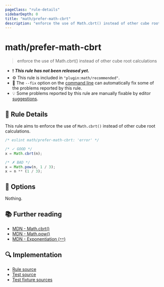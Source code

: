 ```yaml
---
pageClass: "rule-details"
sidebarDepth: 0
title: "math/prefer-math-cbrt"
description: "enforce the use of Math.cbrt() instead of other cube root calculations"
---
```


# math/prefer-math-cbrt

> enforce the use of Math.cbrt() instead of other cube root calculations

- :exclamation: <badge text="This rule has not been released yet." vertical="middle" type="error"> **_This rule has not been released yet._** </badge>
- :gear: This rule is included in `"plugin:math/recommended"`.
- :wrench: The `--fix` option on the [command line](https://eslint.org/docs/user-guide/command-line-interface#fixing-problems) can automatically fix some of the problems reported by this rule.
- :bulb: Some problems reported by this rule are manually fixable by editor [suggestions](https://eslint.org/docs/developer-guide/working-with-rules#providing-suggestions).

## :book: Rule Details

This rule aims to enforce the use of `Math.cbrt()` instead of other cube root calculations.

<eslint-code-block fix>

<!-- eslint-skip -->

```js
/* eslint math/prefer-math-cbrt: 'error' */

/* ✓ GOOD */
x = Math.cbrt(n);

/* ✗ BAD */
x = Math.pow(n, 1 / 3);
x = n ** (1 / 3);
```

</eslint-code-block>

## :wrench: Options

Nothing.

## :books: Further reading

- [MDN - Math.cbrt()](https://developer.mozilla.org/en-US/docs/Web/JavaScript/Reference/Global_Objects/Math/cbrt)
- [MDN - Math.pow()](https://developer.mozilla.org/en-US/docs/Web/JavaScript/Reference/Global_Objects/Math/pow)
- [MDN - Exponentiation (`**`)](https://developer.mozilla.org/en-US/docs/Web/JavaScript/Reference/Operators/Exponentiation)

## :mag: Implementation

- [Rule source](https://github.com/ota-meshi/eslint-plugin-math/blob/main/src/rules/prefer-math-cbrt.ts)
- [Test source](https://github.com/ota-meshi/eslint-plugin-math/blob/main/tests/src/rules/prefer-math-cbrt.ts)
- [Test fixture sources](https://github.com/ota-meshi/eslint-plugin-math/tree/main/tests/fixtures/rules/prefer-math-cbrt)
